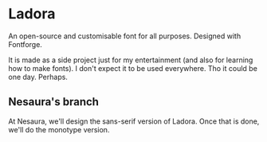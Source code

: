 # Ladora
An open-source and customisable font for all purposes. Designed with Fontforge.

It is made as a side project just for my entertainment  (and also for learning how to make fonts). I don't expect it to be used everywhere. Tho it could be one day. Perhaps.

## Nesaura's branch
At Nesaura, we'll design the sans-serif version of Ladora. Once that is done, we'll do the monotype version.
